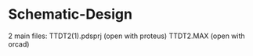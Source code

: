 # Schematic-Design
2 main files: TTDT2(1).pdsprj (open with proteus)
              TTDT2.MAX (open with orcad)
